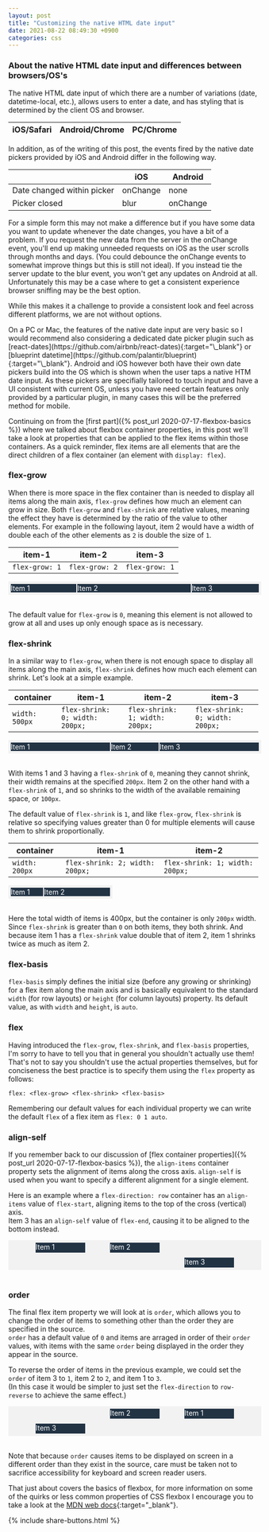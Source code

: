 ```yaml
---
layout: post
title: "Customizing the native HTML date input"
date: 2021-08-22 08:49:30 +0900
categories: css
---
```


### About the native HTML date input and differences between browsers/OS's

The native HTML date input of which there are a number of variations (date, datetime-local, etc.), allows users to enter a date, and has styling that is determined by the client OS and browser.

| iOS/Safari | Android/Chrome | PC/Chrome |
| ---------- | -------------- | --------- |


In addition, as of the writing of this post, the events fired by the native date pickers provided by iOS and Android differ in the following way.

|                            | iOS      | Android  |
| -------------------------- | -------- | -------- |
| Date changed within picker | onChange | none     |
| Picker closed              | blur     | onChange |

For a simple form this may not make a difference but if you have some data you want to update whenever the date changes, you have a bit of a problem.
If you request the new data from the server in the onChange event, you'll end up making unneeded requests on iOS as the user scrolls through months and days. (You could debounce the onChange events to somewhat improve things but this is still not ideal).
If you instead tie the server update to the blur event, you won't get any updates on Android at all.
Unfortunately this may be a case where to get a consistent experience browser sniffing may be the best option.

While this makes it a challenge to provide a consistent look and feel across different platforms, we are not without options.

<p styled="padding: 10px; background: #f2f2f2; opacity: 0.8;">
On a PC or Mac, the features of the native date input are very basic so I would recommend also considering a dedicated date picker plugin such as [react-dates](https://github.com/airbnb/react-dates){:target="\_blank"} or [blueprint datetime](https://github.com/palantir/blueprint){:target="\_blank"}.  
Android and iOS however both have their own date pickers build into the OS which is shown when the user taps a native HTM date input.
As these pickers are specifially tailored to touch input and have a UI consistent with current OS, unless you have need certain features only provided by a particular plugin, in many cases this will be the preferred method for mobile.
</p>

Continuing on from the [first part]({% post_url 2020-07-17-flexbox-basics %}) where we talked about flexbox container properties, in this post we'll take a look at properties that can be applied to the flex items within those containers.
As a quick reminder, flex items are all elements that are the direct children of a flex container (an element with `display: flex`).<br/>

### flex-grow

When there is more space in the flex container than is needed to display all items along the main axis, `flex-grow` defines how much an element can grow in size. Both `flex-grow` and `flex-shrink` are relative values, meaning the effect they have is determined by the ratio of the value to other elements.
For example in the following layout, item 2 would have a width of double each of the other elements as `2` is double the size of `1`.

| item-1         | item-2         | item-3         |
| -------------- | -------------- | -------------- |
| `flex-grow: 1` | `flex-grow: 2` | `flex-grow: 1` |

<div style="display: flex; width: 500px;padding: 5px; background-color: #f2f2f2f2;">
  <div style="background-color: #223344;color: white;margin-right: 2px;flex-grow: 1;">Item 1</div>
  <div style="background-color: #223344;color: white;flex-grow: 2;">Item 2</div>
  <div style="background-color: #223344;color: white;margin-left: 2px;flex-grow: 1;">Item 3</div>
</div><br/>

The default value for `flex-grow` is `0`, meaning this element is not allowed to grow at all and uses up only enough space as is necessary.<br/>

### flex-shrink

In a similar way to `flex-grow`, when there is not enough space to display all items along the main axis, `flex-shrink` defines how much each element can shrink.
Let's look at a simple example.

| container      | item-1                          | item-2                          | item-3                          |
| -------------- | ------------------------------- | ------------------------------- | ------------------------------- |
| `width: 500px` | `flex-shrink: 0; width: 200px;` | `flex-shrink: 1; width: 200px;` | `flex-shrink: 0; width: 200px;` |

<div style="display: flex; width: 500px;padding: 5px; background-color: #f2f2f2f2;">
  <div style="background-color: #223344;color: white;margin-right: 2px;flex-shrink: 0;width: 200px;">Item 1</div>
  <div style="background-color: #223344;color: white;flex-shrink: 1;width: 200px;">Item 2</div>
  <div style="background-color: #223344;color: white;margin-left: 2px;flex-shrink: 0;width: 200px;">Item 3</div>
</div><br/>

With items 1 and 3 having a `flex-shrink` of `0`, meaning they cannot shrink, their width remains at the specified `200px`.
Item 2 on the other hand with a `flex-shrink` of `1`, and so shrinks to the width of the available remaining space, or `100px`.

The default value of `flex-shrink` is `1`, and like `flex-grow`, `flex-shrink` is relative so specifying values greater than 0 for multiple elements will cause them to shrink proportionally.

| container      | item-1                          | item-2                          |
| -------------- | ------------------------------- | ------------------------------- |
| `width: 200px` | `flex-shrink: 2; width: 200px;` | `flex-shrink: 1; width: 200px;` |

<div style="display: flex; width: 200px;padding: 5px; background-color: #f2f2f2f2;">
  <div style="background-color: #223344;color: white;margin-right: 2px;flex-shrink: 2;width: 200px;">Item 1</div>
  <div style="background-color: #223344;color: white;flex-shrink: 1;width: 200px;">Item 2</div>
</div><br/>

Here the total width of items is 400px, but the container is only `200px` width. Since `flex-shrink` is greater than `0` on both items, they both shrink.
And because item 1 has a `flex-shrink` value double that of item 2, item 1 shrinks twice as much as item 2.<br/>

### flex-basis

`flex-basis` simply defines the initial size (before any growing or shrinking) for a flex item along the main axis and is basically equivalent to the standard `width` (for row layouts) or `height` (for column layouts) property.
Its default value, as with `width` and `height`, is `auto`.<br/>

### flex

Having introduced the `flex-grow`, `flex-shrink`, and `flex-basis` properties, I'm sorry to have to tell you that in general you shouldn't actually use them!
That's not to say you shouldn't use the actual properties themselves, but for conciseness the best practice is to specify them using the `flex` property as follows:

`flex: <flex-grow> <flex-shrink> <flex-basis>`

Remembering our default values for each individual property we can write the default `flex` of a flex item as `flex: 0 1 auto`.<br/>

### align-self

If you remember back to our discussion of [flex container properties]({% post_url 2020-07-17-flexbox-basics %}), the `align-items` container property sets the alignment of items along the cross axis.
`align-self` is used when you want to specify a different alignment for a single element.

Here is an example where a `flex-direction: row` container has an `align-items` value of `flex-start`, aligning items to the top of the cross (vertical) axis.  
Item 3 has an `align-self` value of `flex-end`, causing it to be aligned to the bottom instead.

<div style="display: flex; width: 500px; height: 50px; padding: 5px; justify-content: space-evenly; background-color: #f2f2f2f2; align-items: flex-start;">
  <div style="background-color: #223344;color: white;width: 100px; height: 20px; ">Item 1</div>
  <div style="background-color: #223344;color: white;width: 100px;height: 20px; ">Item 2</div>
  <div style="background-color: #223344;color: white;width: 100px;height: 20px; align-self: flex-end; ">Item 3</div>
</div><br/>

### order

The final flex item property we will look at is `order`, which allows you to change the order of items to something other than the order they are specified in the source.  
`order` has a default value of `0` and items are arraged in order of their `order` values, with items with the same `order` being displayed in the order they appear in the source.

To reverse the order of items in the previous example, we could set the `order` of item 3 to `1`, item 2 to `2`, and item 1 to `3`.  
(In this case it would be simpler to just set the `flex-direction` to `row-reverse` to achieve the same effect.)

<div style="display: flex; width: 500px; height: 50px; padding: 5px; justify-content: space-evenly; background-color: #f2f2f2f2; align-items: flex-start;">
  <div style="background-color: #223344;color: white;width: 100px; height: 20px; order: 3; ">Item 1</div>
  <div style="background-color: #223344;color: white;width: 100px;height: 20px; order: 2;">Item 2</div>
  <div style="background-color: #223344;color: white;width: 100px;height: 20px; align-self: flex-end; order: 1;">Item 3</div>
</div><br/>

Note that because `order` causes items to be displayed on screen in a different order than they exist in the source, care must be taken not to sacrifice accessibility for keyboard and screen reader users.<br/>

That just about covers the basics of flexbox, for more information on some of the quirks or less common properties of CSS flexbox I encourage you to take a look at the [MDN web docs](https://developer.mozilla.org/en-US/docs/Web/CSS/CSS_Flexible_Box_Layout){:target="\_blank"}.

{% include share-buttons.html %}
